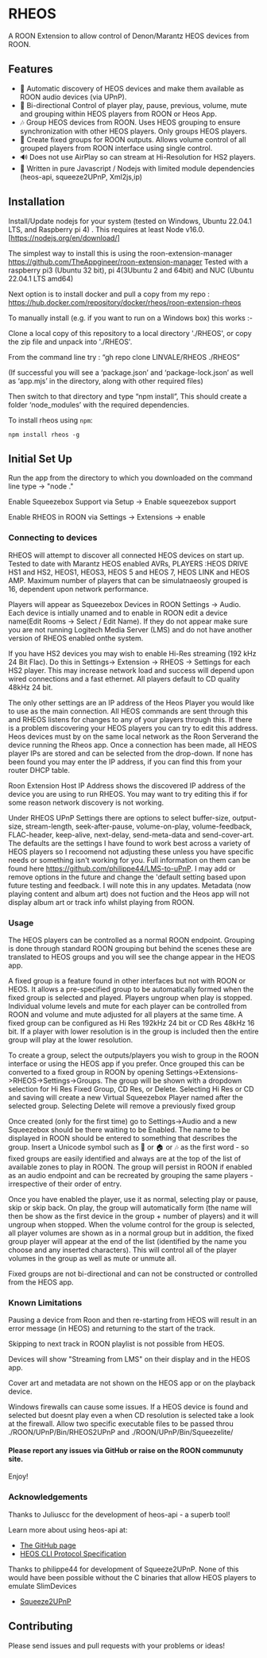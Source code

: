 
# RHEOS


A ROON Extension to allow  control of Denon/Marantz HEOS devices from ROON.

## Features

-   🔎 Automatic discovery of HEOS devices and make them available as ROON audio devices (via UPnP).
-   🎯 Bi-directional Control of player play, pause, previous, volume, mute and grouping within HEOS players from ROON or Heos App.
-   🎶 Group HEOS devices from ROON. Uses HEOS grouping to ensure synchronization with other HEOS players. Only groups HEOS players.
-   🔗 Create fixed groups for ROON outputs. Allows volume  control of all grouped players from ROON interface using single control.
-   🔊 Does not use AirPlay so can stream at Hi-Resolution for HS2 players.
-   🚫 Written in pure Javascript / Nodejs with limited module dependencies (heos-api, squeeze2UPnP, Xml2js,ip)


## Installation

Install/Update nodejs for your system (tested on Windows, Ubuntu 22.04.1 LTS, and Raspberry pi 4) . This requires at least Node v16.0. [https://nodejs.org/en/download/]

The simplest way to install this is using the roon-extension-manager https://github.com/TheAppgineer/roon-extension-manager 
Tested with a raspberry pi3 (Ubuntu 32 bit), pi 4(3Ubuntu 2 and 64bit) and NUC (Ubuntu 22.04.1 LTS amd64)

Next option is to install docker and pull a copy from my repo : https://hub.docker.com/repository/docker/rheos/roon-extension-rheos

To manually install (e.g. if you want to run on a Windows box) this works :-

Clone a local copy of this repository to a local directory './RHEOS', or copy the zip file and unpack into './RHEOS'.

From the command line try : “gh repo clone LINVALE/RHEOS ./RHEOS”

(If successful you will see a ‘package.json’ and ‘package-lock.json’ as well as ‘app.mjs’ in the directory, along with other required files)

Then switch to that directory and type “npm install”, This should create a folder ‘node_modules’ with the required dependencies.


To install rheos using `npm`: 

```
npm install rheos -g
```

## Initial Set Up

Run the app from the directory to which you downloaded on the command line type  -> "node ."

Enable Squeezebox Support via Setup -> Enable squeezebox support

Enable RHEOS in ROON via Settings -> Extensions -> enable


### Connecting to devices

RHEOS will attempt to discover all connected HEOS devices on start up. Tested to date with Marantz HEOS enabled AVRs, PLAYERS :HEOS DRIVE HS1 and HS2, HEOS1, HEOS3, HEOS 5 and HEOS 7, HEOS LINK and HEOS AMP. Maximum number of players that can be simulatnaeosly grouped is 16, dependent upon network performance.

Players will appear as Squeezebox Devices in ROON Settings -> Audio. Each device is intially unamed and to enable in ROON edit a device name(Edit Rooms -> Select / Edit Name).  If they do not appear make sure you are not running Logitech Media Server (LMS) and do not have another version of RHEOS enabled onthe system.

If you have HS2 devices you may wish to enable Hi-Res streaming (192 kHz 24 Bit Flac). Do this in Settings-> Extension -> RHEOS -> Settings for each HS2 player. This may increase network load and success will depend upon wired connections and a fast ethernet. All players default to CD quality 48kHz 24 bit.

The only other settings are an IP address of the Heos Player you would like to use as the main connection. All HEOS commands are sent through this and RHEOS listens for changes to any of your players through this. If there is a problem discovering your HEOS players you can try to edit this address. Heos devices must by on the same local network as the Roon Serverand the device running the Rheos app.  Once a connection has been made, all HEOS player IPs are stored and can be selected from the drop-down. If none has been found you may enter the IP address, if you can find this from your router DHCP table.

Roon Extension Host IP Address shows the discovered IP address of the device you are using to run RHEOS. You may want to try editing this if for some reason network discovery is not working.

Under RHEOS UPnP Settings there are options to select buffer-size, output-size, stream-length, seek-after-pause, volume-on-play, volume-feedback, FLAC-header, keep-alive, next-delay, send-meta-data and send-cover-art. The defaults are the settings I have found to work best across a variety of HEOS players so I recoomend not adjusting these unless you have specific needs or something isn't working for you. Full information on them can be found here https://github.com/philippe44/LMS-to-uPnP. I may add or remove options in the future and change the 'default setting based upon future testing and feedback. I will note this in any updates. Metadata (now playing content and album art) does not fuction and the Heos app will not display album art or track info whilst playing from ROON.

### Usage

The HEOS players can be controlled as a normal ROON endpoint. Grouping is done through standard ROON grouping but behind the scenes these are translated to HEOS groups and you will see the change appear in the HEOS app.

A fixed group is a feature found in other interfaces but not with ROON or HEOS. It allows a pre-specified group to be automatically formed when the fixed group is selected and played. Players ungroup when play is stopped. Individual volume levels and mute for each player can be controlled from ROON and volume and mute adjusted for all players at the same time. A fixed group can be configured as Hi Res 192kHz 24 bit or CD Res 48kHz 16 bit. If a player with lower resolution is in the group is included then the entire group will play at the lower resolution.

To create a group, select the outputs/players you wish to group in the ROON interface or using the HEOS app if you prefer. Once grouped this can be converted to a fixed group in ROON by opening Settings->Extensions->RHEOS->Settings->Groups. The group will be shown with a dropdown selection for Hi Res Fixed Group, CD Res, or Delete. Selecting Hi Res or CD and saving will create a new Virtual Squeezebox Player named after the selected group. Selecting Delete will remove a previously fixed group

Once created (only for the first time) go to Settings->Audio and a new Squeezebox should be there waiting to be Enabled. The name to be displayed in ROON should be entered to something that describes the group. Insert a Unicode symbol such as :link: or :house: or :notes: as the first word - so fixed groups are easily identified and always are at the top of the list of available zones to play in ROON. The group will persist in ROON if enabled as an audio endpoint and can be recreated by grouping the same players - irrespective of their order of entry.

Once you have enabled the player, use it as normal, selecting play or pause, skip or skip back. On play, the group will automatically form (the name will then be show as the first device in the group + number of players) and it will ungroup when stopped. When the volume control for the group is selected, all player volumes are shown as in a normal group but in addition, the fixed group player will appear at the end of the list (identified by the name you choose and any inserted characters). This will control all of the player volumes in the group as well as mute or unmute all.

Fixed groups are not bi-directional and can not be constructed or controlled from the HEOS app.



### Known Limitations



Pausing a device from Roon and then re-starting from HEOS will result in an error message (in HEOS) and returning to the start of the track.

Skipping to next track in ROON playlist is not possible from HEOS.

Devices will show "Streaming from LMS" on their display and in the HEOS app.

Cover art and metadata are not shown on the HEOS app or on the playback device.

Windows firewalls can cause some issues. If a HEOS device is found and selected but doesnt play even a when CD resolution is selected take a look at the firewall. Allow two specific executable files to be passed throu ./ROON/UPnP/Bin/RHEOS2UPnP and ./ROON/UPnP/Bin/Squeezelite/



#### Please report any issues via GitHub or raise on the ROON communuty site.

Enjoy!



### Acknowledgements

Thanks to Juliuscc for the development of heos-api - a superb tool!

Learn more about using heos-api at:

-   [The GitHub page](https://github.com/juliuscc/heos-api)
-   [HEOS CLI Protocol Specification](http://rn.dmglobal.com/euheos/HEOS_CLI_ProtocolSpecification.pdf)


Thanks to philippe44 for development of Squeeze2UPnP. None of this would have been possible without the C binaries that allow HEOS players to emulate SlimDevices

-   [Squeeze2UPnP](https://github.com/philippe44/LMS-to-uPnP)


## Contributing

Please send issues and pull requests with your problems or ideas!

